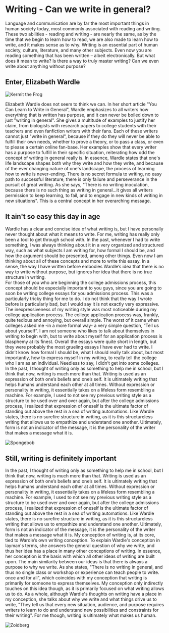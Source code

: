 # Writing - Can we write in general?
Language and communication are by far the most important things in human society today, most commonly associated with reading and writing. These two abilities - reading and writing - are nearly the same, as by the time that we begin to learn how to read, we are also made to learn how to write, and it makes sense as to why. Writing is an essential part of human society, culture, literature, and many other subjects. Even now you are reading something that has been written – albeit electronically. But what does it mean to write? Is there a way to truly master writing? Can we even write about anything without purpose?  
## Enter, Elizabeth Wardle
![Kermit the Frog](https://media.giphy.com/media/XIqCQx02E1U9W/giphy.gif)

Elizabeth Wardle does not seem to think we can. In her short article "You Can Learn to Write in General", Wardle emphasizes to all writers how everything that is written has purpose, and it can never be boiled down to just "writing in general". She gives a multitude of examples to justify her claim, from biologists with research papers to college students with their teachers and even fanfiction writers with their fans. Each of these writers cannot just "write in general", because if they do they will never be able to fulfill their own needs, whether to prove a theory, or to pass a class, or even to please a certain online fan-base. Her examples show that every writer has a purpose to fulfill in their specific situation, reiterating how odd the concept of writing in general really is. In essence, Wardle states that one's life landscape shapes both why they write and how they write, and because of the ever changing nature of one's landscape, the process of learning how to write is never-ending. There is no secret formula to writing, no easy path to successful literature, there is only failure and perseverance in the pursuit of great writing. As she says, "There is no writing inoculation, because there is no such thing as writing in general...it gives all writers permission to keep learning, to fail, and to engage in new kinds of writing in new situations". This is a central concept in her overarching message.  
## It ain't so easy this day in age
Wardle has a clear and concise idea of what writing is, but I have personally never thought about what it means to write. For me, writing has really only been a tool to get through school with. In the past, whenever I had to write something, I was always thinking about it in a very organized and structured way, such as what subjects I am writing for, how formal I should be, and how the argument should be presented, among other things. Even now I am thinking about all of these concepts and more to write this essay. In a sense, the way I have written before embodies Wardle’s idea that there is no way to write without purpose, but ignores her idea that there is no true structure in writing.  
For those of you who are beginning the college admissions process, this concept should be especially important to you guys, since you are going to soon be writing college essays for you admissions process. This was a particularly tricky thing for me to do. I do not think that the way I wrote before is particularly bad, but I would say it is not exactly very expressive. The inexpressiveness of my writing style was most noticeable during my college application process. The college application process was, frankly, quite tedious and annoying, but overall simple. The worst of it came when colleges asked me -in a more formal way- a very simple question, “Tell us about yourself”. I am not someone who likes to talk about themselves in writing to begin with, but to write about myself for an application process is blasphemy at its finest. Overall the essays were quite short in length, but they were probably the most grueling essays I have ever had to write. I didn’t know how formal I should be, what I should really talk about, but most importantly, how to express myself in my writing, to really tell the college who I am as an individual. Needless to say, I didn’t get into some colleges. 
In the past, I thought of writing only as something to help me in school, but I think that now, writing is much more than that. Writing is used as an expression of both one’s beliefs and one’s self. It is ultimately writing that helps humans understand each other at all times. Without expression or personality in writing, it essentially takes on a lifeless form resembling a machine. For example, I used to not see my previous writing style as a structure to be used over and over again, but after the college admissions process, I realized that expression of oneself is the ultimate factor of standing out above the rest in a sea of writing automations. Like Wardle states, there is no surefire structure in writing, as it is this structureless writing that allows us to empathize and understand one another. Ultimately, form is not an indicator of the message, it is the personality of the writer that makes a message what it is. 


![Spongebob](https://media.giphy.com/media/ZSghhrWswydCE/giphy.gif)
## Still, writing is definitely important
In the past, I thought of writing only as something to help me in school, but I think that now, writing is much more than that. Writing is used as an expression of both one’s beliefs and one’s self. It is ultimately writing that helps humans understand each other at all times. Without expression or personality in writing, it essentially takes on a lifeless form resembling a machine. For example, I used to not see my previous writing style as a structure to be used over and over again, but after the college admissions process, I realized that expression of oneself is the ultimate factor of standing out above the rest in a sea of writing automations. Like Wardle states, there is no surefire structure in writing, as it is this structureless writing that allows us to empathize and understand one another. Ultimately, form is not an indicator of the message, it is the personality of the writer that makes a message what it is. 
My conception of writing is, at its core, tied to Wardle’s own writing conception. To explain Wardle's conception in layman's terms, she answers the general question of why we write, and thus her idea has a place in many other conceptions of writing. In essence, her conception is the basis with which all other ideas of writing are built upon. The main similarity between our ideas is that there is always a purpose to why we write. As she states, "There is no writing in general, and thus no single class or workshop or experience can teach people to write. once and for all", which coincides with my conception that writing is primarily for someone to express themselves. My conception only indirectly touches on this idea though, as it is primarily focused on what writing allows us to do. As a whole, although Wardle's thoughts on writing have a place in my conception, she talks about why we write and what things drive us to write, "They tell us that every new situation, audience, and purpose requires writers to learn to do and understand new possibilities and constraints for their writing".  For me though, writing is ultimately what makes us human. 


![Zoidberg](https://media.giphy.com/media/L9BR6nx99sgyQ/giphy.gif)
